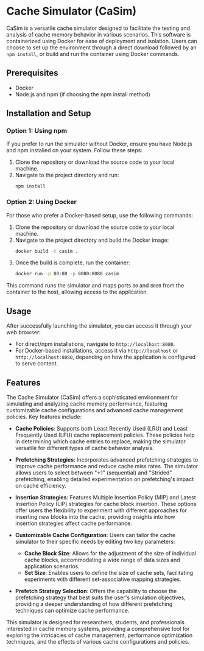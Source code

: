 # Cache Simulator (CaSim)

CaSim is a versatile cache simulator designed to facilitate the testing and analysis of cache memory behavior in various scenarios. This software is containerized using Docker for ease of deployment and isolation. Users can choose to set up the environment through a direct download followed by an `npm install`, or build and run the container using Docker commands.

## Prerequisites

- Docker
- Node.js and npm (if choosing the npm install method)

## Installation and Setup

### Option 1: Using npm

If you prefer to run the simulator without Docker, ensure you have Node.js and npm installed on your system. Follow these steps:

1. Clone the repository or download the source code to your local machine.
2. Navigate to the project directory and run:
    ```bash
    npm install
    ```

### Option 2: Using Docker

For those who prefer a Docker-based setup, use the following commands:

1. Clone the repository or download the source code to your local machine.
2. Navigate to the project directory and build the Docker image:
    ```bash
    docker build -t casim .
    ```
3. Once the build is complete, run the container:
    ```bash
    docker run -p 80:80 -p 8080:8080 casim
    ```

This command runs the simulator and maps ports `80` and `8080` from the container to the host, allowing access to the application.

## Usage

After successfully launching the simulator, you can access it through your web browser:

- For direct/npm installations, navigate to `http://localhost:8080`.
- For Docker-based installations, access it via `http://localhost` or `http://localhost:8080`, depending on how the application is configured to serve content.

## Features

The Cache Simulator (CaSim) offers a sophisticated environment for simulating and analyzing cache memory performance, featuring customizable cache configurations and advanced cache management policies. Key features include:

- **Cache Policies**: Supports both Least Recently Used (LRU) and Least Frequently Used (LFU) cache replacement policies. These policies help in determining which cache entries to replace, making the simulator versatile for different types of cache behavior analysis.

- **Prefetching Strategies**: Incorporates advanced prefetching strategies to improve cache performance and reduce cache miss rates. The simulator allows users to select between "+1" (sequential) and "Strided" prefetching, enabling detailed experimentation on prefetching's impact on cache efficiency.

- **Insertion Strategies**: Features Multiple Insertion Policy (MIP) and Latest Insertion Policy (LIP) strategies for cache block insertion. These options offer users the flexibility to experiment with different approaches for inserting new blocks into the cache, providing insights into how insertion strategies affect cache performance.

- **Customizable Cache Configuration**: Users can tailor the cache simulator to their specific needs by editing two key parameters:
    - **Cache Block Size**: Allows for the adjustment of the size of individual cache blocks, accommodating a wide range of data sizes and application scenarios.
    - **Set Size**: Enables users to define the size of cache sets, facilitating experiments with different set-associative mapping strategies.

- **Prefetch Strategy Selection**: Offers the capability to choose the prefetching strategy that best suits the user's simulation objectives, providing a deeper understanding of how different prefetching techniques can optimize cache performance.

This simulator is designed for researchers, students, and professionals interested in cache memory systems, providing a comprehensive tool for exploring the intricacies of cache management, performance optimization techniques, and the effects of various cache configurations and policies.


